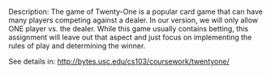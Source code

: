 Description: 
The game of Twenty-One is a popular card game that can have many players competing against a dealer. In our version, we will only allow ONE player vs. the dealer. While this game usually contains betting, this assignment will leave out that aspect and just focus on implementing the rules of play and determining the winner.

See details in: http://bytes.usc.edu/cs103/coursework/twentyone/
